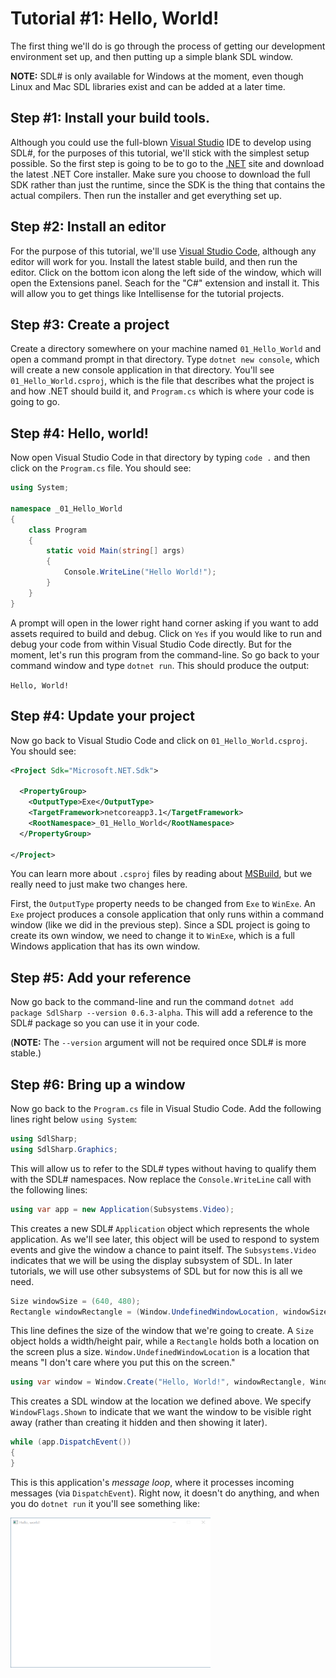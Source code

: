 # Tutorial #1: Hello, World!

The first thing we'll do is go through the process of getting our development environment set up, and then putting up a simple blank SDL window.

**NOTE:** SDL# is only available for Windows at the moment, even though Linux and Mac SDL libraries exist and can be added at a later time.

## Step #1: Install your build tools.

Although you could use the full-blown [Visual Studio](https://visualstudio.microsoft.com/) IDE to develop using SDL#, for the purposes of this tutorial, we'll stick with the simplest setup possible. So the first step is going to be to go to the [.NET](https://dotnet.microsoft.com/) site and download the latest .NET Core installer. Make sure you choose to download the full SDK rather than just the runtime, since the SDK is the thing that contains the actual compilers. Then run the installer and get everything set up.

## Step #2: Install an editor

For the purpose of this tutorial, we'll use [Visual Studio Code](https://code.visualstudio.com/), although any editor will work for you. Install the latest stable build, and then run the editor. Click on the bottom icon along the left side of the window, which will open the Extensions panel. Seach for the "C#" extension and install it. This will allow you to get things like Intellisense for the tutorial projects.

## Step #3: Create a project

Create a directory somewhere on your machine named `01_Hello_World` and open a command prompt in that directory. Type `dotnet new console`, which will create a new console application in that directory. You'll see `01_Hello_World.csproj`, which is the file that describes what the project is and how .NET should build it, and `Program.cs` which is where your code is going to go.

## Step #4: Hello, world!

Now open Visual Studio Code in that directory by typing `code .` and then click on the `Program.cs` file. You should see:

```csharp
using System;

namespace _01_Hello_World
{
    class Program
    {
        static void Main(string[] args)
        {
            Console.WriteLine("Hello World!");
        }
    }
}
```

A prompt will open in the lower right hand corner asking if you want to add assets required to build and debug. Click on `Yes` if you would like to run and debug your code from within Visual Studio Code directly. But for the moment, let's run this program from the command-line. So go back to your command window and type `dotnet run`. This should produce the output:

```Hello, World!```

## Step #4: Update your project

Now go back to Visual Studio Code and click on `01_Hello_World.csproj`. You should see:

```xml
<Project Sdk="Microsoft.NET.Sdk">

  <PropertyGroup>
    <OutputType>Exe</OutputType>
    <TargetFramework>netcoreapp3.1</TargetFramework>
    <RootNamespace>_01_Hello_World</RootNamespace>
  </PropertyGroup>

</Project>
```

You can learn more about `.csproj` files by reading about [MSBuild](https://docs.microsoft.com/en-us/visualstudio/msbuild/msbuild), but we really need to just make two changes here.

First, the `OutputType` property needs to be changed from `Exe` to `WinExe`. An `Exe` project produces a console application that only runs within a command window (like we did in the previous step). Since a SDL project is going to create its own window, we need to change it to `WinExe`, which is a full Windows application that has its own window.

## Step #5: Add your reference

Now go back to the command-line and run the command `dotnet add package SdlSharp --version 0.6.3-alpha`. This will add a reference to the SDL# package so you can use it in your code.

(**NOTE:** The `--version` argument will not be required once SDL# is more stable.)

## Step #6: Bring up a window

Now go back to the `Program.cs` file in Visual Studio Code. Add the following lines right below `using System`:

```csharp
using SdlSharp;
using SdlSharp.Graphics;
```

This will allow us to refer to the SDL# types without having to qualify them with the SDL# namespaces. Now replace the `Console.WriteLine` call with the following lines:

```csharp
using var app = new Application(Subsystems.Video);
```

This creates a new SDL# `Application` object which represents the whole application. As we'll see later, this object will be used to respond to system events and give the window a chance to paint itself. The `Subsystems.Video` indicates that we will be using the display subsystem of SDL. In later tutorials, we will use other subsystems of SDL but for now this is all we need.

```csharp
Size windowSize = (640, 480);
Rectangle windowRectangle = (Window.UndefinedWindowLocation, windowSize);
```

This line defines the size of the window that we're going to create. A `Size` object holds a width/height pair, while a `Rectangle` holds both a location on the screen plus a size. `Window.UndefinedWindowLocation` is a location that means "I don't care where you put this on the screen."

```csharp
using var window = Window.Create("Hello, World!", windowRectangle, WindowFlags.Shown);
```

This creates a SDL window at the location we defined above. We specify `WindowFlags.Shown` to indicate that we want the window to be visible right away (rather than creating it hidden and then showing it later).

```csharp
while (app.DispatchEvent())
{
}
```

This is this application's _message loop_, where it processes incoming messages (via `DispatchEvent`). Right now, it doesn't do anything, and when you do `dotnet run` it you'll see something like:

<img src="window.png" title="Hello, World!" width="320" height="240"/>
